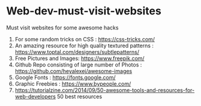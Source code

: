 # Web-dev-must-visit-websites
Must visit websites for some awesome hacks 

  1. For some random tricks on CSS : https://css-tricks.com/
  2. An amazing resource for high quality textured patterns : https://www.toptal.com/designers/subtlepatterns/
  3. Free Pictures and Images:  https://www.freepik.com/
  4. Github Repo consisting of large number of Photos :  https://github.com/heyalexej/awesome-images
  5. Google Fonts :  https://fonts.google.com/
  6. Graphic Freebies :  https://www.bypeople.com/
  7. https://tutorialzine.com/2014/09/50-awesome-tools-and-resources-for-web-developers 50 best resources
